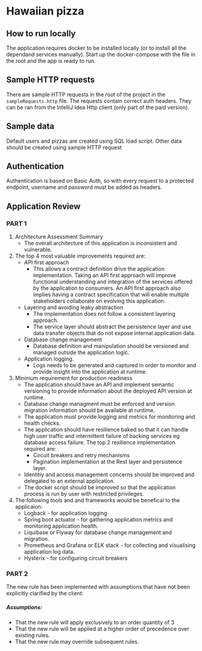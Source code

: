 # Hawaiian pizza

## How to run locally
The application requires docker to be installed locally (or to install all the dependand services manually). Start up the docker-compose with the file in the root and the app is ready to run.

## Sample HTTP requests
There are sample HTTP requests in the root of the project in the `sampleRequests.http` file. The requests contain correct auth headers. They can be ran from the IntelliJ Idea Http client (only part of the paid version).

## Sample data
Default users and pizzas are created using SQL load script. Other data should be created using sample HTTP request

## Authentication
Authentication is based on Basic Auth, so with every request to a protected endpoint, username and password must be added as headers.


## Application Review


### PART 1
1. Architecture Assessment Summary
   - The overall architecture of this application is inconsistent and vulnerable.
2. The top 4 most valuable improvements required are:
   - API first approach
     - This allows a contract definition drive the application implementation. Taking an API first approach will improve functional understanding and integration of the services offered by the application to consumers. An API first approach also implies having a contract specification that will enable multiple stakeholders collaborate on evolving this application.
   - Layering and avoiding leaky abstraction
     - The implementation does not follow a consistent layering approach.
     - The service layer should abstract the persistence layer and use data transfer objects that do not expose internal application data.
   - Database change management
     - Database definition and manipulation should be versioned and managed outside the application logic.
   - Application logging.
     - Logs needs to be generated and captured in order to monitor and provide insight into the application at runtime.
3. Minimum requirement for production readiness
   - The application should have an API and implement semantic versioning to provide information about the deployed API version at runtime.
   - Database change managment must be enforced and version migration information should be available at runtime.
   - The application must provide logging and metrics for monitoring and health checks.
   - The application should have resilience baked so that it can handle high user traffic and intermittent failure of backing services eg database access failure. The top 2 resilience implementation required are:
     - Circuit breakers and retry mechanisms
     - Pagination implementation at the Rest layer and persistence layer.
   - Identitiy and access management concerns should be improved and delegated to an external application.
   - The docker script should be improved so that the application process is run by user with restricted privileges.
4. The following tools and and frameworks would be benefical to the applicaion:
   - Logback - for application logging
   - Spring boot actuator - for gathering application metrics and monitoring application health.
   - Liquibase or Flyway for database change management and migration.
   - Prometheus and Grafana or ELK stack - for collecting and visualising application log data.
   - Hysterix - for configuring circuit breakers


### PART 2
The new rule has been implemented with assumptions that have not been explicitly clarified by the client:

##### Assumptions:
  - That the new rule will apply exclusively to an order quantity of 3
  - That the new rule will be applied at a higher order of precedence over existing rules.
  - That the new rule may override subsequent rules.
